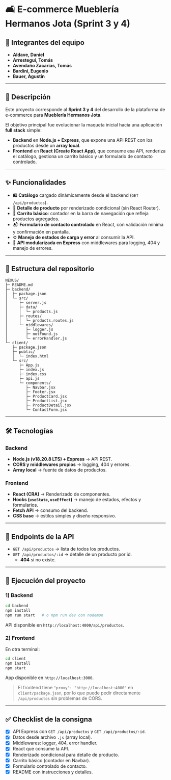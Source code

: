 # 🛋️ E-commerce Mueblería Hermanos Jota (Sprint 3 y 4)

## 👥 Integrantes del equipo
- **Aldave, Daniel**
- **Arrestegui, Tomás**
- **Avendaño Zacarias, Tomás**
- **Bardini, Eugenio**
- **Bauer, Agustín**

---

## 📄 Descripción
Este proyecto corresponde al **Sprint 3 y 4** del desarrollo de la plataforma de e-commerce para **Mueblería Hermanos Jota**.  

El objetivo principal fue evolucionar la maqueta inicial hacia una aplicación **full stack** simple:
- **Backend** en **Node.js + Express**, que expone una API REST con los productos desde un **array local**.
- **Frontend** en **React (Create React App)**, que consume esa API, renderiza el catálogo, gestiona un carrito básico y un formulario de contacto controlado.

---

## ✨ Funcionalidades
- 🛍️ **Catálogo** cargado dinámicamente desde el backend (`GET /api/productos`).  
- 🔎 **Detalle de producto** por renderizado condicional (sin React Router).  
- 🛒 **Carrito básico**: contador en la barra de navegación que refleja productos agregados.  
- 📬 **Formulario de contacto controlado** en React, con validación mínima y confirmación en pantalla.  
- ⚙️ **Manejo de estados de carga y error** al consumir la API.  
- 📡 **API modularizada en Express** con middlewares para logging, 404 y manejo de errores.  

---

## 🧱 Estructura del repositorio
```
NEXUS/
├─ README.md
├─ backend/
│  ├─ package.json
│  └─ src/
│     ├─ server.js
│     ├─ data/
│     │  └─ products.js
│     ├─ routes/
│     │  └─ products.routes.js
│     └─ middlewares/
│        ├─ logger.js
│        ├─ notFound.js
│        └─ errorHandler.js
└─ client/
   ├─ package.json
   ├─ public/
   │  └─ index.html
   └─ src/
      ├─ App.js
      ├─ index.js
      ├─ index.css
      ├─ api.js
      └─ components/
         ├─ Navbar.jsx
         ├─ Footer.jsx
         ├─ ProductCard.jsx
         ├─ ProductList.jsx
         ├─ ProductDetail.jsx
         └─ ContactForm.jsx
```

---

## 🛠️ Tecnologías
### Backend
- **Node.js (v18.20.8 LTS) + Express** → API REST.  
- **CORS y middlewares propios** → logging, 404 y errores.  
- **Array local** → fuente de datos de productos.  

### Frontend
- **React (CRA)** → Renderizado de componentes.  
- **Hooks (`useState`, `useEffect`)** → manejo de estados, efectos y formularios.  
- **Fetch API** → consumo del backend.  
- **CSS base** → estilos simples y diseño responsivo.  

---

## 🔌 Endpoints de la API
- `GET /api/productos` → lista de todos los productos.  
- `GET /api/productos/:id` → detalle de un producto por id.  
  - **404** si no existe.  

---

## 🚀 Ejecución del proyecto
### 1) Backend
```bash
cd backend
npm install
npm run start   # o npm run dev con nodemon
```
API disponible en `http://localhost:4000/api/productos`.

### 2) Frontend
En otra terminal:
```bash
cd client
npm install
npm start
```
App disponible en `http://localhost:3000`.

> El frontend tiene `"proxy": "http://localhost:4000"` en `client/package.json`, por lo que puede pedir directamente `/api/productos` sin problemas de CORS.

---

## ✅ Checklist de la consigna
- [x] API Express con `GET /api/productos` y `GET /api/productos/:id`.  
- [x] Datos desde archivo `.js` (array local).  
- [x] Middlewares: logger, 404, error handler.  
- [x] React que consume la API.  
- [x] Renderizado condicional para detalle de producto.  
- [x] Carrito básico (contador en Navbar).  
- [x] Formulario controlado de contacto.  
- [x] README con instrucciones y detalles.  
